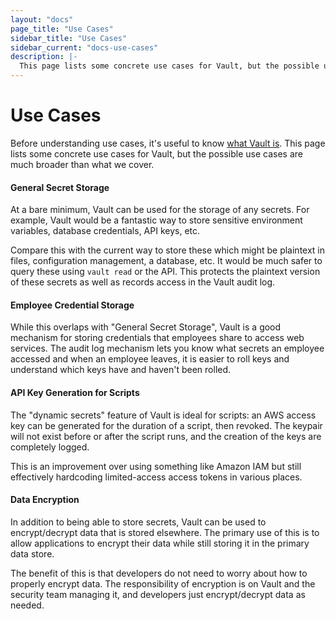 ```yaml
---
layout: "docs"
page_title: "Use Cases"
sidebar_title: "Use Cases"
sidebar_current: "docs-use-cases"
description: |-
  This page lists some concrete use cases for Vault, but the possible use cases are much broader than what we cover.
---
```


# Use Cases

Before understanding use cases, it's useful to know [what Vault is](/intro/index.html).
This page lists some concrete use cases for Vault, but the possible use cases are
much broader than what we cover.

#### General Secret Storage

At a bare minimum, Vault can be used for the storage of any secrets. For
example, Vault would be a fantastic way to store sensitive environment variables,
database credentials, API keys, etc.

Compare this with the current way to store these which might be
plaintext in files, configuration management, a database, etc. It would be
much safer to query these using `vault read` or the API. This protects
the plaintext version of these secrets as well as records access in the Vault
audit log.

#### Employee Credential Storage

While this overlaps with "General Secret Storage", Vault is a good mechanism
for storing credentials that employees share to access web services. The
audit log mechanism lets you know what secrets an employee accessed and
when an employee leaves, it is easier to roll keys and understand which keys
have and haven't been rolled.

#### API Key Generation for Scripts

The "dynamic secrets" feature of Vault is ideal for scripts: an AWS
access key can be generated for the duration of a script, then revoked.
The keypair will not exist before or after the script runs, and the
creation of the keys are completely logged.

This is an improvement over using something like Amazon IAM but still
effectively hardcoding limited-access access tokens in various places.

#### Data Encryption

In addition to being able to store secrets, Vault can be used to
encrypt/decrypt data that is stored elsewhere. The primary use of this is
to allow applications to encrypt their data while still storing it in the
primary data store.

The benefit of this is that developers do not need to worry about how to
properly encrypt data. The responsibility of encryption is on Vault
and the security team managing it, and developers just encrypt/decrypt
data as needed.
